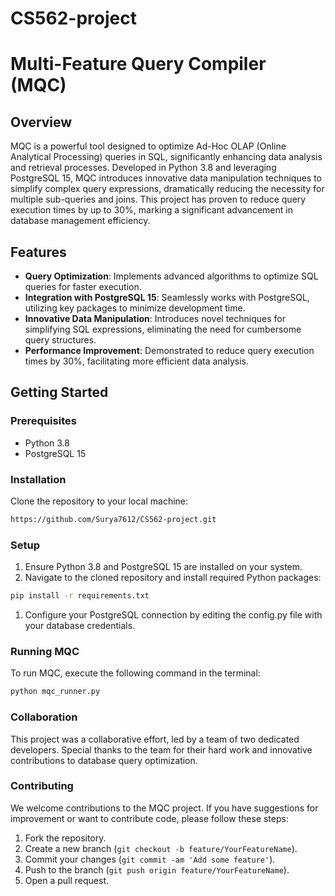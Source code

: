 # CS562-project
# Multi-Feature Query Compiler (MQC)

## Overview
MQC is a powerful tool designed to optimize Ad-Hoc OLAP (Online Analytical Processing) queries in SQL, significantly enhancing data analysis and retrieval processes. Developed in Python 3.8 and leveraging PostgreSQL 15, MQC introduces innovative data manipulation techniques to simplify complex query expressions, dramatically reducing the necessity for multiple sub-queries and joins. This project has proven to reduce query execution times by up to 30%, marking a significant advancement in database management efficiency.

## Features
- **Query Optimization**: Implements advanced algorithms to optimize SQL queries for faster execution.
- **Integration with PostgreSQL 15**: Seamlessly works with PostgreSQL, utilizing key packages to minimize development time.
- **Innovative Data Manipulation**: Introduces novel techniques for simplifying SQL expressions, eliminating the need for cumbersome query structures.
- **Performance Improvement**: Demonstrated to reduce query execution times by 30%, facilitating more efficient data analysis.

## Getting Started

### Prerequisites
- Python 3.8
- PostgreSQL 15

### Installation
Clone the repository to your local machine:
```bash
https://github.com/Surya7612/CS562-project.git
```
### Setup
1. Ensure Python 3.8 and PostgreSQL 15 are installed on your system.
2. Navigate to the cloned repository and install required Python packages:
```bash
pip install -r requirements.txt
```
1. Configure your PostgreSQL connection by editing the config.py file with your database credentials.

### Running MQC
To run MQC, execute the following command in the terminal:
```bash
python mqc_runner.py
```

### Collaboration
This project was a collaborative effort, led by a team of two dedicated developers. Special thanks to the team for their hard work and innovative contributions to database query optimization.

### Contributing
We welcome contributions to the MQC project. If you have suggestions for improvement or want to contribute code, please follow these steps:
1. Fork the repository.
2. Create a new branch (`git checkout -b feature/YourFeatureName`).
3. Commit your changes (`git commit -am 'Add some feature'`).
4. Push to the branch (`git push origin feature/YourFeatureName`).
5. Open a pull request.

